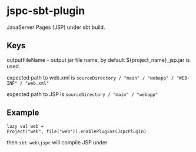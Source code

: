 # jspc-sbt-plugin

JavaServer Pages (JSP) under sbt build.

## Keys

outputFileName - output jar file name, by default ${project_name}_jsp.jar is used.

expected path to web.xml is
``` sourceDirectory / "main" / "webapp" / "WEB-INF" / "web.xml" ```

expected path to JSP is 
``` sourceDirectory / "main" / "webapp" ```

## Example
```
lazy val web = 
Project("web", file("web")).enablePlugins(JspcPlugin)
```

then ```sbt web\jspc``` will compile JSP under ``` ```